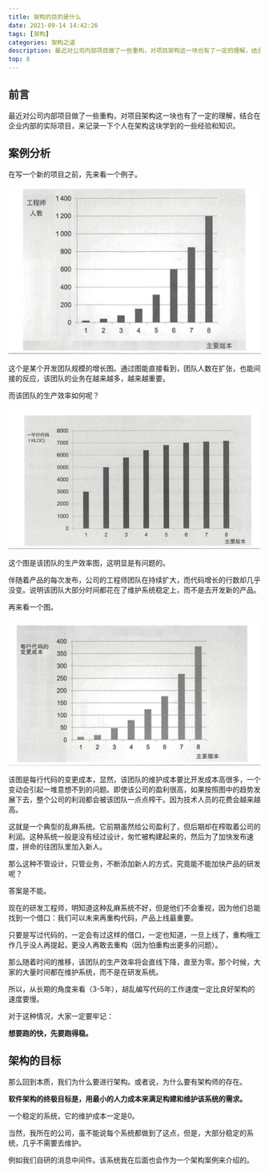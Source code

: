 ```yaml
---
title: 架构的目的是什么
date: 2021-09-14 14:42:26
tags: [架构]
categories: 架构之道
description: 最近对公司内部项目做了一些重构，对项目架构这一块也有了一定的理解，结合在企业内部的实际项目，来记录一下个人在架构这块学到的一些经验和知识。
top: 8
---
```




## 前言

最近对公司内部项目做了一些重构，对项目架构这一块也有了一定的理解，结合在企业内部的实际项目，来记录一下个人在架构这块学到的一些经验和知识。



## 案例分析

在写一个新的项目之前，先来看一个例子。

![](../../images/1631862441.png)

这个是某个开发团队规模的增长图。通过图能直接看到，团队人数在扩张，也能间接的反应，该团队的业务在越来越多，越来越重要。

而该团队的生产效率如何呢？

![](../../images/20210917152617.png)

这个图是该团队的生产效率图，这明显是有问题的。

伴随着产品的每次发布，公司的工程师团队在持续扩大，而代码增长的行数却几乎没变。说明该团队大部分时间都花在了维护系统稳定上，而不是去开发新的产品。

再来看一个图。

![](../../images/20210917152911.png)

该图是每行代码的变更成本，显然，该团队的维护成本要比开发成本高很多，一个变动会引起一堆意想不到的问题。即使该公司的盈利很高，如果按照图中的趋势发展下去，整个公司的利润都会被该团队一点点榨干。因为技术人员的花费会越来越高。

这就是一个典型的乱麻系统。它前期虽然给公司盈利了，但后期却在榨取着公司的利润。这种系统一般是没有经过设计，匆忙被构建起来的，然后为了加快发布速度，拼命的往团队里加入新人。

那么这种不管设计，只管业务，不断添加新人的方式，究竟能不能加快产品的研发呢？

答案是不能。

现在的研发工程师，明知道这种乱麻系统不好，但是他们不会重视，因为他们总能找到一个借口：我们可以未来再重构代码，产品上线最重要。

只要是写过代码的，一定会有过这样的借口，一定也知道，一旦上线了，重构哦工作几乎没人再提起，更没人再敢去重构（因为怕重构出更多的问题）。

那么随着时间的推移，该团队的生产效率将会直线下降，直至为零。那个时候，大家的大量时间都在维护系统，而不是在研发系统。

所以，从长期的角度来看（3-5年），胡乱编写代码的工作速度一定比良好架构的速度要慢。

对于这种情况，大家一定要牢记：

**想要跑的快，先要跑得稳。**



## 架构的目标

那么回到本质，我们为什么要进行架构。或者说，为什么要有架构师的存在。

**软件架构的终极目标是，用最小的人力成本来满足构建和维护该系统的需求。**

一个稳定的系统，它的维护成本一定是0。



当然，我所在的公司，虽不能说每个系统都做到了这点，但是，大部分稳定的系统，几乎不需要去维护。

例如我们自研的消息中间件。该系统我在后面也会作为一个架构案例来介绍的。























